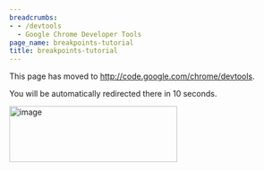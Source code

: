 ```yaml
---
breadcrumbs:
- - /devtools
  - Google Chrome Developer Tools
page_name: breakpoints-tutorial
title: breakpoints-tutorial
---
```


This page has moved to <http://code.google.com/chrome/devtools>.

You will be automatically redirected there in 10 seconds.

<img alt="image" src="http://www.google.com/chart" height=100 width=300>